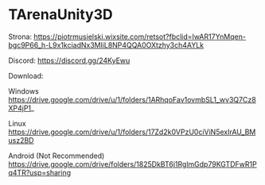 # TArenaUnity3D
Strona: 
https://piotrmusielski.wixsite.com/retsot?fbclid=IwAR17YnMqen-bgc9P66_h-L9x1kciadNx3MliL8NP4QQA0OXtzhy3ch4AYLk

Discord:
https://discord.gg/24KyEwu

Download:

Windows 
https://drive.google.com/drive/u/1/folders/1ARhqoFav1ovmbSL1_wv3Q7Cz8XP4jP1_

Linux
https://drive.google.com/drive/u/1/folders/17Zd2k0VPzU0ciViN5exIrAU_BMusz2BD

Android (Not Recommended)
https://drive.google.com/drive/folders/1825DkBT6j1RglmGdp79KGTDFwR1Pq4TR?usp=sharing
